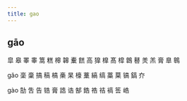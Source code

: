 ```yaml
---
title: gao
---
```


## gāo
皐
皋
睪
睾
篙
糕
槔
韟
櫜
餻
高
獋
橰
髙
槹
鷱
鼛
羙
羔
膏
臯
鷎






gǎo
稁
稾
搞
稿
槁
槀
杲
檺
藳
縞
缟
藁
菒
镐
鎬
夰





gào
勂
吿
告
锆
膏
誥
诰
郜
鋯
祰
祮
禞
筶
峼
